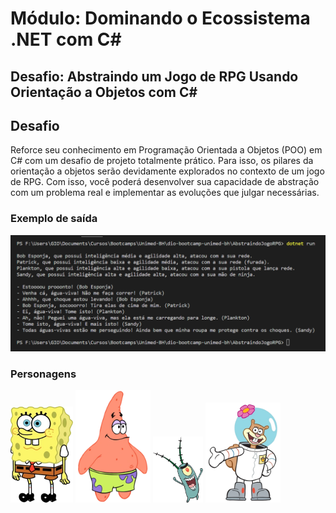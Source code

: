 # Módulo: Dominando o Ecossistema .NET com C#  
## Desafio: Abstraindo um Jogo de RPG Usando Orientação a Objetos com C#  

## Desafio  

Reforce seu conhecimento em Programação Orientada a Objetos (POO) em C# com um desafio de projeto totalmente prático. Para isso, os pilares da orientação a objetos serão devidamente explorados no contexto de um jogo de RPG. Com isso, você poderá desenvolver sua capacidade de abstração com um problema real e implementar as evoluções que julgar necessárias. 
  
### Exemplo de saída  
<img src="https://github.com/FlavioMartinsCruz/dio-bootcamp-unimed-bh/blob/master/AbstraindoJogoRPG/scr/img/output.png?raw=true"/>  

  
### Personagens  
<img src="https://github.com/FlavioMartinsCruz/dio-bootcamp-unimed-bh/blob/master/AbstraindoJogoRPG/scr/img/BobEsponja.png?raw=true" width="100" />  
<img src="https://github.com/FlavioMartinsCruz/dio-bootcamp-unimed-bh/blob/master/AbstraindoJogoRPG/scr/img/Patrick.png?raw=true" width="120" />  
<img src="https://github.com/FlavioMartinsCruz/dio-bootcamp-unimed-bh/blob/master/AbstraindoJogoRPG/scr/img/Plankton.png?raw=true" width="80" />  
<img src="https://github.com/FlavioMartinsCruz/dio-bootcamp-unimed-bh/blob/master/AbstraindoJogoRPG/scr/img/Sandy.png?raw=true" width="120" />  
